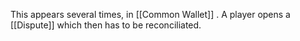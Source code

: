 This appears several times, in [[Common Wallet]] . A player opens a [[Dispute]]  which then has to  be reconciliated.